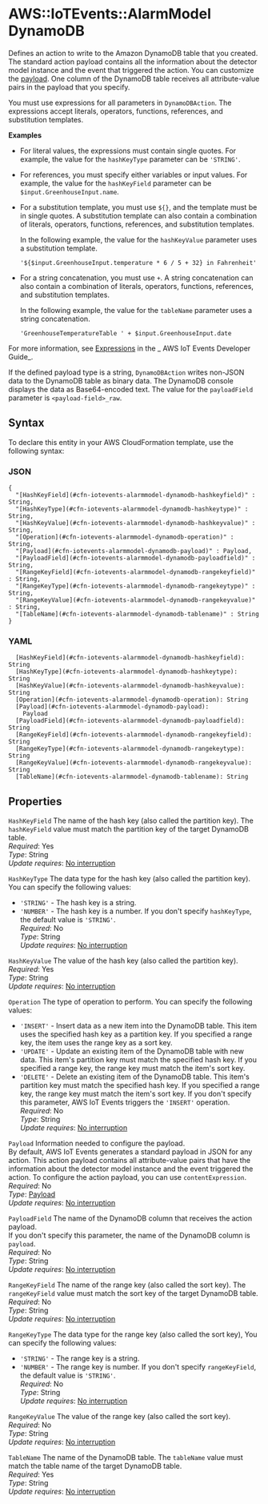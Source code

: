 # AWS::IoTEvents::AlarmModel DynamoDB<a name="aws-properties-iotevents-alarmmodel-dynamodb"></a>

Defines an action to write to the Amazon DynamoDB table that you created\. The standard action payload contains all the information about the detector model instance and the event that triggered the action\. You can customize the [payload](https://docs.aws.amazon.com/iotevents/latest/apireference/API_Payload.html)\. One column of the DynamoDB table receives all attribute\-value pairs in the payload that you specify\.

You must use expressions for all parameters in `DynamoDBAction`\. The expressions accept literals, operators, functions, references, and substitution templates\.

**Examples**

- For literal values, the expressions must contain single quotes\. For example, the value for the `hashKeyType` parameter can be `'STRING'`\.
- For references, you must specify either variables or input values\. For example, the value for the `hashKeyField` parameter can be `$input.GreenhouseInput.name`\.
- For a substitution template, you must use `${}`, and the template must be in single quotes\. A substitution template can also contain a combination of literals, operators, functions, references, and substitution templates\.

  In the following example, the value for the `hashKeyValue` parameter uses a substitution template\.

  `'${$input.GreenhouseInput.temperature * 6 / 5 + 32} in Fahrenheit'`

- For a string concatenation, you must use `+`\. A string concatenation can also contain a combination of literals, operators, functions, references, and substitution templates\.

  In the following example, the value for the `tableName` parameter uses a string concatenation\.

  `'GreenhouseTemperatureTable ' + $input.GreenhouseInput.date`

For more information, see [Expressions](https://docs.aws.amazon.com/iotevents/latest/developerguide/iotevents-expressions.html) in the _ AWS IoT Events Developer Guide_\.

If the defined payload type is a string, `DynamoDBAction` writes non\-JSON data to the DynamoDB table as binary data\. The DynamoDB console displays the data as Base64\-encoded text\. The value for the `payloadField` parameter is `<payload-field>_raw`\.

## Syntax<a name="aws-properties-iotevents-alarmmodel-dynamodb-syntax"></a>

To declare this entity in your AWS CloudFormation template, use the following syntax:

### JSON<a name="aws-properties-iotevents-alarmmodel-dynamodb-syntax.json"></a>

```
{
  "[HashKeyField](#cfn-iotevents-alarmmodel-dynamodb-hashkeyfield)" : String,
  "[HashKeyType](#cfn-iotevents-alarmmodel-dynamodb-hashkeytype)" : String,
  "[HashKeyValue](#cfn-iotevents-alarmmodel-dynamodb-hashkeyvalue)" : String,
  "[Operation](#cfn-iotevents-alarmmodel-dynamodb-operation)" : String,
  "[Payload](#cfn-iotevents-alarmmodel-dynamodb-payload)" : Payload,
  "[PayloadField](#cfn-iotevents-alarmmodel-dynamodb-payloadfield)" : String,
  "[RangeKeyField](#cfn-iotevents-alarmmodel-dynamodb-rangekeyfield)" : String,
  "[RangeKeyType](#cfn-iotevents-alarmmodel-dynamodb-rangekeytype)" : String,
  "[RangeKeyValue](#cfn-iotevents-alarmmodel-dynamodb-rangekeyvalue)" : String,
  "[TableName](#cfn-iotevents-alarmmodel-dynamodb-tablename)" : String
}
```

### YAML<a name="aws-properties-iotevents-alarmmodel-dynamodb-syntax.yaml"></a>

```
  [HashKeyField](#cfn-iotevents-alarmmodel-dynamodb-hashkeyfield): String
  [HashKeyType](#cfn-iotevents-alarmmodel-dynamodb-hashkeytype): String
  [HashKeyValue](#cfn-iotevents-alarmmodel-dynamodb-hashkeyvalue): String
  [Operation](#cfn-iotevents-alarmmodel-dynamodb-operation): String
  [Payload](#cfn-iotevents-alarmmodel-dynamodb-payload):
    Payload
  [PayloadField](#cfn-iotevents-alarmmodel-dynamodb-payloadfield): String
  [RangeKeyField](#cfn-iotevents-alarmmodel-dynamodb-rangekeyfield): String
  [RangeKeyType](#cfn-iotevents-alarmmodel-dynamodb-rangekeytype): String
  [RangeKeyValue](#cfn-iotevents-alarmmodel-dynamodb-rangekeyvalue): String
  [TableName](#cfn-iotevents-alarmmodel-dynamodb-tablename): String
```

## Properties<a name="aws-properties-iotevents-alarmmodel-dynamodb-properties"></a>

`HashKeyField` <a name="cfn-iotevents-alarmmodel-dynamodb-hashkeyfield"></a>
The name of the hash key \(also called the partition key\)\. The `hashKeyField` value must match the partition key of the target DynamoDB table\.  
_Required_: Yes  
_Type_: String  
_Update requires_: [No interruption](https://docs.aws.amazon.com/AWSCloudFormation/latest/UserGuide/using-cfn-updating-stacks-update-behaviors.html#update-no-interrupt)

`HashKeyType` <a name="cfn-iotevents-alarmmodel-dynamodb-hashkeytype"></a>
The data type for the hash key \(also called the partition key\)\. You can specify the following values:

- `'STRING'` \- The hash key is a string\.
- `'NUMBER'` \- The hash key is a number\.
  If you don't specify `hashKeyType`, the default value is `'STRING'`\.  
  _Required_: No  
  _Type_: String  
  _Update requires_: [No interruption](https://docs.aws.amazon.com/AWSCloudFormation/latest/UserGuide/using-cfn-updating-stacks-update-behaviors.html#update-no-interrupt)

`HashKeyValue` <a name="cfn-iotevents-alarmmodel-dynamodb-hashkeyvalue"></a>
The value of the hash key \(also called the partition key\)\.  
_Required_: Yes  
_Type_: String  
_Update requires_: [No interruption](https://docs.aws.amazon.com/AWSCloudFormation/latest/UserGuide/using-cfn-updating-stacks-update-behaviors.html#update-no-interrupt)

`Operation` <a name="cfn-iotevents-alarmmodel-dynamodb-operation"></a>
The type of operation to perform\. You can specify the following values:

- `'INSERT'` \- Insert data as a new item into the DynamoDB table\. This item uses the specified hash key as a partition key\. If you specified a range key, the item uses the range key as a sort key\.
- `'UPDATE'` \- Update an existing item of the DynamoDB table with new data\. This item's partition key must match the specified hash key\. If you specified a range key, the range key must match the item's sort key\.
- `'DELETE'` \- Delete an existing item of the DynamoDB table\. This item's partition key must match the specified hash key\. If you specified a range key, the range key must match the item's sort key\.
  If you don't specify this parameter, AWS IoT Events triggers the `'INSERT'` operation\.  
  _Required_: No  
  _Type_: String  
  _Update requires_: [No interruption](https://docs.aws.amazon.com/AWSCloudFormation/latest/UserGuide/using-cfn-updating-stacks-update-behaviors.html#update-no-interrupt)

`Payload` <a name="cfn-iotevents-alarmmodel-dynamodb-payload"></a>
Information needed to configure the payload\.  
By default, AWS IoT Events generates a standard payload in JSON for any action\. This action payload contains all attribute\-value pairs that have the information about the detector model instance and the event triggered the action\. To configure the action payload, you can use `contentExpression`\.  
_Required_: No  
_Type_: [Payload](aws-properties-iotevents-alarmmodel-payload.md)  
_Update requires_: [No interruption](https://docs.aws.amazon.com/AWSCloudFormation/latest/UserGuide/using-cfn-updating-stacks-update-behaviors.html#update-no-interrupt)

`PayloadField` <a name="cfn-iotevents-alarmmodel-dynamodb-payloadfield"></a>
The name of the DynamoDB column that receives the action payload\.  
If you don't specify this parameter, the name of the DynamoDB column is `payload`\.  
_Required_: No  
_Type_: String  
_Update requires_: [No interruption](https://docs.aws.amazon.com/AWSCloudFormation/latest/UserGuide/using-cfn-updating-stacks-update-behaviors.html#update-no-interrupt)

`RangeKeyField` <a name="cfn-iotevents-alarmmodel-dynamodb-rangekeyfield"></a>
The name of the range key \(also called the sort key\)\. The `rangeKeyField` value must match the sort key of the target DynamoDB table\.  
_Required_: No  
_Type_: String  
_Update requires_: [No interruption](https://docs.aws.amazon.com/AWSCloudFormation/latest/UserGuide/using-cfn-updating-stacks-update-behaviors.html#update-no-interrupt)

`RangeKeyType` <a name="cfn-iotevents-alarmmodel-dynamodb-rangekeytype"></a>
The data type for the range key \(also called the sort key\), You can specify the following values:

- `'STRING'` \- The range key is a string\.
- `'NUMBER'` \- The range key is number\.
  If you don't specify `rangeKeyField`, the default value is `'STRING'`\.  
  _Required_: No  
  _Type_: String  
  _Update requires_: [No interruption](https://docs.aws.amazon.com/AWSCloudFormation/latest/UserGuide/using-cfn-updating-stacks-update-behaviors.html#update-no-interrupt)

`RangeKeyValue` <a name="cfn-iotevents-alarmmodel-dynamodb-rangekeyvalue"></a>
The value of the range key \(also called the sort key\)\.  
_Required_: No  
_Type_: String  
_Update requires_: [No interruption](https://docs.aws.amazon.com/AWSCloudFormation/latest/UserGuide/using-cfn-updating-stacks-update-behaviors.html#update-no-interrupt)

`TableName` <a name="cfn-iotevents-alarmmodel-dynamodb-tablename"></a>
The name of the DynamoDB table\. The `tableName` value must match the table name of the target DynamoDB table\.  
_Required_: Yes  
_Type_: String  
_Update requires_: [No interruption](https://docs.aws.amazon.com/AWSCloudFormation/latest/UserGuide/using-cfn-updating-stacks-update-behaviors.html#update-no-interrupt)
